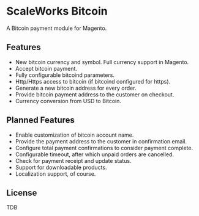 ScaleWorks Bitcoin
===============================

A Bitcoin payment module for Magento.


Features
---------------------------

- New bitcoin currency and symbol. Full currency support in Magento.
- Accept bitcoin payment.
- Fully configurable bitcoind parameters.
- Http/Https access to bitcoin (if bitcoind configured for https).
- Generate a new bitcoin address for every order.
- Provide bitcoin payment address to the customer on checkout.
- Currency conversion from USD to Bitcoin.

Planned Features
---------------------------

- Enable customization of bitcoin account name.
- Provide the payment address to the customer in confirmation email.
- Configure total payment confirmations to consider payment complete.
- Configurable timeout, after which unpaid orders are cancelled.
- Check for payment receipt and update status.
- Support for downloadable products.
- Localization support, of course.



License
---------------------------

TDB
